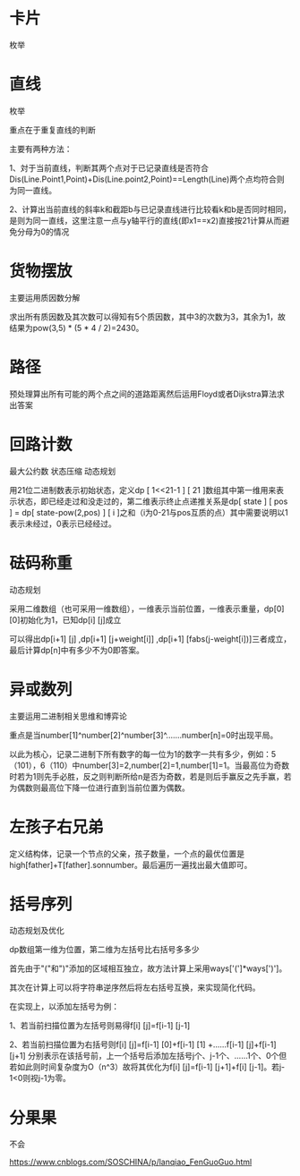 # 卡片

枚举

# 直线

枚举 

重点在于重复直线的判断

主要有两种方法：

1、対于当前直线，判断其两个点对于已记录直线是否符合Dis(Line.Point1,Point)+Dis(Line.point2,Point)==Length(Line)两个点均符合则为同一直线。

2、计算出当前直线的斜率k和截距b与已记录直线进行比较看k和b是否同时相同，是则为同一直线，这里注意一点与y轴平行的直线(即x1==x2)直接按21计算从而避免分母为0的情况

# 货物摆放

主要运用质因数分解

求出所有质因数及其次数可以得知有5个质因数，其中3的次数为3，其余为1，故结果为pow(3,5) * (5 * 4 / 2)=2430。

# 路径

预处理算出所有可能的两个点之间的道路距离然后运用Floyd或者Dijkstra算法求出答案

# 回路计数

最大公约数 状态压缩 动态规划

用21位二进制数表示初始状态，定义dp [ 1<<21-1 ] [ 21 ]数组其中第一维用来表示状态，即已经走过和没走过的，第二维表示终止点递推关系是dp[ state ] [ pos ] = dp[ state-pow(2,pos) ] [ i ]之和（i为0-21与pos互质的点）其中需要说明以1表示未经过，0表示已经经过。

# 砝码称重

动态规划

采用二维数组（也可采用一维数组），一维表示当前位置，一维表示重量，dp[0] [0]初始化为1，已知dp[i] [j]成立

可以得出dp[i+1] [j] ,dp[i+1] [j+weight[i]] ,dp[i+1] [fabs(j-weight[i])]三者成立，最后计算dp[n]中有多少不为0即答案。

# 异或数列

主要运用二进制相关思维和博弈论

重点是当number[1]^number[2]^number[3]^.......number[n]=0时出现平局。

以此为核心，记录二进制下所有数字的每一位为1的数字一共有多少，例如：5（101），6（110）中number[3]=2,number[2]=1,number[1]=1。当最高位为奇数时若为1则先手必胜，反之则判断所给n是否为奇数，若是则后手赢反之先手赢，若为偶数则最高位下降一位进行直到当前位置为偶数。

# 左孩子右兄弟

定义结构体，记录一个节点的父亲，孩子数量，一个点的最优位置是high[father]+T[father].sonnumber。最后遍历一遍找出最大值即可。

# 括号序列

动态规划及优化

dp数组第一维为位置，第二维为左括号比右括号多多少

首先由于"("和")"添加的区域相互独立，故方法计算上采用ways['(']*ways[')']。

其次在计算上可以将字符串逆序然后将左右括号互换，来实现简化代码。

在实现上，以添加左括号为例：

1、若当前扫描位置为左括号则易得f[i] [j]=f[i-1] [j-1]

2、若当前扫描位置为右括号则f[i] [j]=f[i-1] [0]+f[i-1] [1] +......f[i-1] [j]+f[i-1] [j+1] 分别表示在该括号前，上一个括号后添加左括号j个、j-1个、......1个、0个但若如此则时间复杂度为O（n^3）故将其优化为f[i] [j]=f[i-1] [j+1]+f[i] [j-1]。若j-1<0则视j-1为零。

# 分果果

不会

https://www.cnblogs.com/SOSCHINA/p/lanqiao_FenGuoGuo.html

